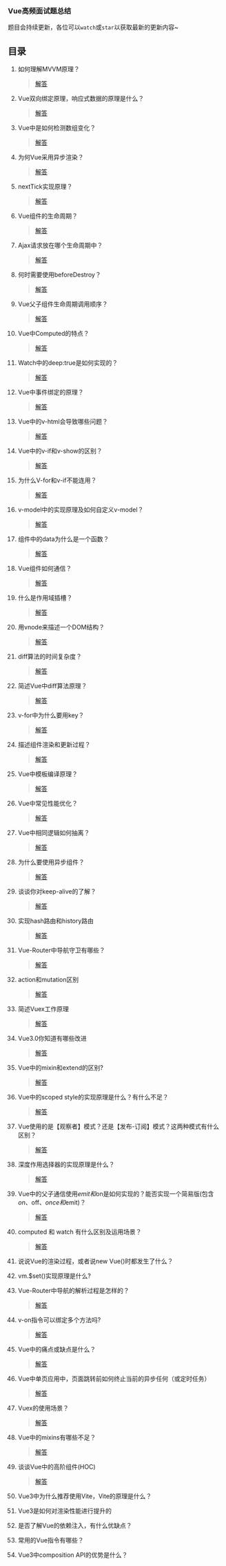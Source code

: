 ### Vue高频面试题总结

题目会持续更新，各位可以`watch`或`star`以获取最新的更新内容~

## 目录

1. 如何理解MVVM原理？

   > [解答](https://github.com/royIdoodle/fe-interview-chaos/blob/master/Vue%E9%9D%A2%E8%AF%95%E9%A2%98%E6%80%BB%E7%BB%93/001.如何理解MVVM原理.md)

2. Vue双向绑定原理，响应式数据的原理是什么？

    > [解答](https://github.com/royIdoodle/fe-interview-chaos/blob/master/Vue%E9%9D%A2%E8%AF%95%E9%A2%98%E6%80%BB%E7%BB%93/002.响应式数据的原理是什么.md)

3. Vue中是如何检测数组变化？

   > [解答](https://github.com/royIdoodle/fe-interview-chaos/blob/master/Vue%E9%9D%A2%E8%AF%95%E9%A2%98%E6%80%BB%E7%BB%93/003.Vue中是如何检测数组变化.md)

4. 为何Vue采用异步渲染？

   > [解答](https://github.com/royIdoodle/fe-interview-chaos/blob/master/Vue%E9%9D%A2%E8%AF%95%E9%A2%98%E6%80%BB%E7%BB%93/004.为何Vue采用异步渲染.md)

5. nextTick实现原理？

   > [解答](https://github.com/royIdoodle/fe-interview-chaos/blob/master/Vue%E9%9D%A2%E8%AF%95%E9%A2%98%E6%80%BB%E7%BB%93/005.nextTick实现原理.md)

6. Vue组件的生命周期？

   > [解答](https://github.com/royIdoodle/fe-interview-chaos/blob/master/Vue%E9%9D%A2%E8%AF%95%E9%A2%98%E6%80%BB%E7%BB%93/006.Vue组件的生命周期.md)

7. Ajax请求放在哪个生命周期中？

   > [解答](https://github.com/royIdoodle/fe-interview-chaos/blob/master/Vue%E9%9D%A2%E8%AF%95%E9%A2%98%E6%80%BB%E7%BB%93/007.Ajax请求放在哪个生命周期.md)

8. 何时需要使用beforeDestroy？

    > [解答](https://github.com/royIdoodle/fe-interview-chaos/blob/master/Vue%E9%9D%A2%E8%AF%95%E9%A2%98%E6%80%BB%E7%BB%93/008.何时需要使用beforeDestroy.md)

9. Vue父子组件生命周期调用顺序？

   > [解答](https://github.com/royIdoodle/fe-interview-chaos/blob/master/Vue%E9%9D%A2%E8%AF%95%E9%A2%98%E6%80%BB%E7%BB%93/009.Vue父子组件生命周期调用顺序.md)

10. Vue中Computed的特点？

    > [解答](https://github.com/royIdoodle/fe-interview-chaos/blob/master/Vue%E9%9D%A2%E8%AF%95%E9%A2%98%E6%80%BB%E7%BB%93/010.Vue中Computed的特点.md)

11. Watch中的deep:true是如何实现的？

    > [解答](https://github.com/royIdoodle/fe-interview-chaos/blob/master/Vue%E9%9D%A2%E8%AF%95%E9%A2%98%E6%80%BB%E7%BB%93/011.Watch中的deep:true是如何实现的.md)

12. Vue中事件绑定的原理？

    > [解答](https://github.com/royIdoodle/fe-interview-chaos/blob/master/Vue%E9%9D%A2%E8%AF%95%E9%A2%98%E6%80%BB%E7%BB%93/012.Vue中事件绑定的原理.md)

13. Vue中的v-html会导致哪些问题？

    > [解答](https://github.com/royIdoodle/fe-interview-chaos/blob/master/Vue%E9%9D%A2%E8%AF%95%E9%A2%98%E6%80%BB%E7%BB%93/013.Vue中的v-html会导致哪些问题.md)

14. Vue中的v-if和v-show的区别？

    > [解答](https://github.com/royIdoodle/fe-interview-chaos/blob/master/Vue%E9%9D%A2%E8%AF%95%E9%A2%98%E6%80%BB%E7%BB%93/014.Vue中的v-if和v-show的区别.md)

15. 为什么V-for和v-if不能连用？

    > [解答](https://github.com/royIdoodle/fe-interview-chaos/blob/master/Vue%E9%9D%A2%E8%AF%95%E9%A2%98%E6%80%BB%E7%BB%93/015.为什么V-for和v-if不能连用.md)

16. v-model中的实现原理及如何自定义v-model？

    > [解答](https://github.com/royIdoodle/fe-interview-chaos/blob/master/Vue%E9%9D%A2%E8%AF%95%E9%A2%98%E6%80%BB%E7%BB%93/016.v-model中的实现原理及如何自定义v-model.md)

17. 组件中的data为什么是一个函数？

    > [解答](https://github.com/royIdoodle/fe-interview-chaos/blob/master/Vue%E9%9D%A2%E8%AF%95%E9%A2%98%E6%80%BB%E7%BB%93/017.组件中的data为什么是一个函数.md)

18. Vue组件如何通信？

    > [解答](https://github.com/royIdoodle/fe-interview-chaos/blob/master/Vue%E9%9D%A2%E8%AF%95%E9%A2%98%E6%80%BB%E7%BB%93/018.Vue组件如何通信.md)

19. 什么是作用域插槽？

    > [解答](https://github.com/royIdoodle/fe-interview-chaos/blob/master/Vue%E9%9D%A2%E8%AF%95%E9%A2%98%E6%80%BB%E7%BB%93/019.什么是作用域插槽.md)

20. 用vnode来描述一个DOM结构？

    > [解答](https://github.com/royIdoodle/fe-interview-chaos/blob/master/Vue%E9%9D%A2%E8%AF%95%E9%A2%98%E6%80%BB%E7%BB%93/020.用vnode来描述一个DOM结构.md)

21. diff算法的时间复杂度？

    > [解答](https://github.com/royIdoodle/fe-interview-chaos/blob/master/Vue%E9%9D%A2%E8%AF%95%E9%A2%98%E6%80%BB%E7%BB%93/021.diff算法的时间复杂度.md)

22. 简述Vue中diff算法原理？

    > [解答](https://github.com/royIdoodle/fe-interview-chaos/blob/master/Vue%E9%9D%A2%E8%AF%95%E9%A2%98%E6%80%BB%E7%BB%93/022.简述Vue中diff算法原理.md)

23. v-for中为什么要用key？

    > [解答](https://github.com/royIdoodle/fe-interview-chaos/blob/master/Vue%E9%9D%A2%E8%AF%95%E9%A2%98%E6%80%BB%E7%BB%93/023.v-for中为什么要用key.md)

24. 描述组件渲染和更新过程？

    > [解答](https://github.com/royIdoodle/fe-interview-chaos/blob/master/Vue%E9%9D%A2%E8%AF%95%E9%A2%98%E6%80%BB%E7%BB%93/024.描述组件渲染和更新过程.md)

25. Vue中模板编译原理？

    > [解答](https://github.com/royIdoodle/fe-interview-chaos/blob/master/Vue%E9%9D%A2%E8%AF%95%E9%A2%98%E6%80%BB%E7%BB%93/025.Vue模板编译原理.md)

26. Vue中常见性能优化？

    > [解答](https://github.com/royIdoodle/fe-interview-chaos/blob/master/Vue%E9%9D%A2%E8%AF%95%E9%A2%98%E6%80%BB%E7%BB%93/026.Vue中常见性能优化.md)

27. Vue中相同逻辑如何抽离？
    
    > [解答](https://github.com/royIdoodle/fe-interview-chaos/blob/master/Vue%E9%9D%A2%E8%AF%95%E9%A2%98%E6%80%BB%E7%BB%93/027.Vue中相同逻辑如何抽离.md)

28. 为什么要使用异步组件？

    > [解答](https://github.com/royIdoodle/fe-interview-chaos/blob/master/Vue%E9%9D%A2%E8%AF%95%E9%A2%98%E6%80%BB%E7%BB%93/028.为什么要使用异步组件.md)

29. 谈谈你对keep-alive的了解？

    > [解答](https://github.com/royIdoodle/fe-interview-chaos/blob/master/Vue%E9%9D%A2%E8%AF%95%E9%A2%98%E6%80%BB%E7%BB%93/029.谈谈你对keep-alive的了解.md)

30. 实现hash路由和history路由

    > [解答](https://github.com/royIdoodle/fe-interview-chaos/blob/master/Vue%E9%9D%A2%E8%AF%95%E9%A2%98%E6%80%BB%E7%BB%93/030.实现hash路由和history路由.md)

31. Vue-Router中导航守卫有哪些？

    > [解答](https://github.com/royIdoodle/fe-interview-chaos/blob/master/Vue%E9%9D%A2%E8%AF%95%E9%A2%98%E6%80%BB%E7%BB%93/031.Vue-Router中导航守卫有哪些.md)

32. action和mutation区别

    > [解答](https://github.com/royIdoodle/fe-interview-chaos/blob/master/Vue%E9%9D%A2%E8%AF%95%E9%A2%98%E6%80%BB%E7%BB%93/032.action和mutation区别.md)

33. 简述Vuex工作原理

    > [解答](https://github.com/royIdoodle/fe-interview-chaos/blob/master/Vue%E9%9D%A2%E8%AF%95%E9%A2%98%E6%80%BB%E7%BB%93/033.简述Vuex工作原理.md)

34. Vue3.0你知道有哪些改进

    > [解答](https://github.com/royIdoodle/fe-interview-chaos/blob/master/Vue%E9%9D%A2%E8%AF%95%E9%A2%98%E6%80%BB%E7%BB%93/034.Vue3.0你知道有哪些改进.md)

35. Vue中的mixin和extend的区别?

    > [解答](https://github.com/royIdoodle/fe-interview-chaos/blob/master/Vue%E9%9D%A2%E8%AF%95%E9%A2%98%E6%80%BB%E7%BB%93/035.Vue中的mixin和extend的区别.md)

36. Vue中的scoped style的实现原理是什么？有什么不足？

    > [解答](https://github.com/royIdoodle/fe-interview-chaos/blob/master/Vue%E9%9D%A2%E8%AF%95%E9%A2%98%E6%80%BB%E7%BB%93/036.Vue中的scoped%20style的实现原理是什么？有什么不足.md)

37. Vue使用的是【观察者】模式？还是【发布-订阅】模式？这两种模式有什么区别？

    > [解答](https://github.com/royIdoodle/fe-interview-chaos/blob/master/Vue%E9%9D%A2%E8%AF%95%E9%A2%98%E6%80%BB%E7%BB%93/037.Vue使用的是【观察者】模式？还是【发布-订阅】模式？这两种模式有什么区别.md)

38. 深度作用选择器的实现原理是什么？

    > [解答](https://github.com/royIdoodle/fe-interview-chaos/blob/master/Vue%E9%9D%A2%E8%AF%95%E9%A2%98%E6%80%BB%E7%BB%93/038.深度作用选择器的实现原理是什么.md)

39. Vue中的父子通信使用$emit和$on是如何实现的？能否实现一个简易版(包含$on、$off、$once和$emit)？

    > [解答](https://github.com/royIdoodle/fe-interview-chaos/blob/master/Vue%E9%9D%A2%E8%AF%95%E9%A2%98%E6%80%BB%E7%BB%93/039.Vue中的父子通信使用$emit和$on是如何实现的.md)

40. computed 和 watch 有什么区别及运用场景？

    > [解答](https://github.com/royIdoodle/fe-interview-chaos/blob/master/Vue%E9%9D%A2%E8%AF%95%E9%A2%98%E6%80%BB%E7%BB%93/040.computed和watch的区别及运用场景.md)

41. 说说Vue的渲染过程，或者说new Vue()时都发生了什么？

42. vm.$set()实现原理是什么?

43. Vue-Router中导航的解析过程是怎样的？

    > [解答](https://github.com/royIdoodle/fe-interview-chaos/blob/master/Vue%E9%9D%A2%E8%AF%95%E9%A2%98%E6%80%BB%E7%BB%93/043.Vue-Router中导航的解析过程是怎样的.md)

44. v-on指令可以绑定多个方法吗?

    > [解答](https://github.com/royIdoodle/fe-interview-chaos/blob/master/Vue%E9%9D%A2%E8%AF%95%E9%A2%98%E6%80%BB%E7%BB%93/044.v-on指令可以绑定多个方法吗.md)

45. Vue中的痛点或缺点是什么？

    > [解答](./045.Vue中的痛点或缺点是什么.md)

46. Vue中单页应用中，页面跳转前如何终止当前的异步任何（或定时任务）

    > [解答](https://github.com/royIdoodle/fe-interview-chaos/blob/master/Vue%E9%9D%A2%E8%AF%95%E9%A2%98%E6%80%BB%E7%BB%93/046.页面跳转前如何终止当前的异步任何.md)

47. Vuex的使用场景？

    > [解答](https://github.com/royIdoodle/fe-interview-chaos/blob/master/Vue%E9%9D%A2%E8%AF%95%E9%A2%98%E6%80%BB%E7%BB%93/047.Vuex的使用场景.md)

48. Vue中的mixins有哪些不足？

    > [解答](https://github.com/royIdoodle/fe-interview-chaos/blob/master/Vue%E9%9D%A2%E8%AF%95%E9%A2%98%E6%80%BB%E7%BB%93/048.Vue中的mixin有哪些不足.md)

49. 谈谈Vue中的高阶组件(HOC)

    > [解答](https://github.com/royIdoodle/fe-interview-chaos/blob/master/Vue%E9%9D%A2%E8%AF%95%E9%A2%98%E6%80%BB%E7%BB%93/049.谈谈Vue中的高阶组件(HOC).md)

50. Vue3中为什么推荐使用Vite，Vite的原理是什么？

51. Vue3是如何对渲染性能进行提升的

52. 是否了解Vue的依赖注入，有什么优缺点？

53. 常用的Vue指令有哪些？

54. Vue3中composition API的优势是什么？
